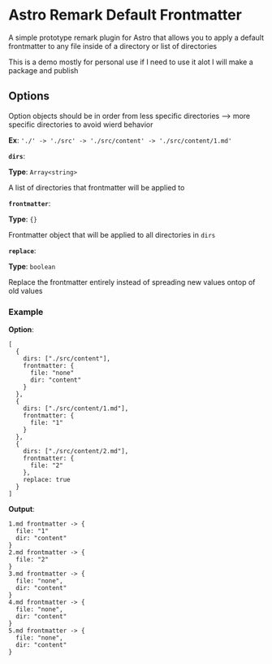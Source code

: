 # Astro Remark Default Frontmatter

A simple prototype remark plugin for Astro that allows you to apply a default frontmatter to any file inside of a directory or list of directories

This is a demo mostly for personal use if I need to use it alot I will make a package and publish

## Options

Option objects should be in order from less specific directories --> more specific directories to avoid wierd behavior 

**Ex**: `'./' -> './src' -> './src/content' -> './src/content/1.md'`

**`dirs`**: 

**Type**: `Array<string>`

A list of directories that frontmatter will be applied to

**`frontmatter`**:

**Type**: `{}`

Frontmatter object that will be applied to all directories in `dirs`

**`replace`**:

**Type**: `boolean`

Replace the frontmatter entirely instead of spreading new values ontop of old values

### Example

**Option**:

```
[
  {
    dirs: ["./src/content"],
    frontmatter: {
      file: "none"
      dir: "content"
    }
  },
  {
    dirs: ["./src/content/1.md"],
    frontmatter: {
      file: "1"
    }
  },
  {
    dirs: ["./src/content/2.md"],
    frontmatter: {
      file: "2"
    },
    replace: true
  }
]
```

**Output**:

```
1.md frontmatter -> {
  file: "1"
  dir: "content"
}
2.md frontmatter -> {
  file: "2"
}
3.md frontmatter -> {
  file: "none",
  dir: "content"
}
4.md frontmatter -> {
  file: "none",
  dir: "content"
}
5.md frontmatter -> {
  file: "none",
  dir: "content"
}
```
